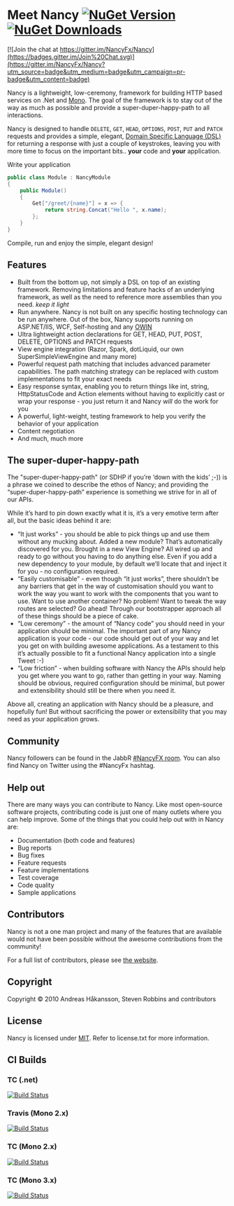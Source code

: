 # Meet Nancy [![NuGet Version](http://img.shields.io/nuget/v/Nancy.svg?style=flat)](https://www.nuget.org/packages/Nancy/) [![NuGet Downloads](http://img.shields.io/nuget/dt/Nancy.svg?style=flat)](https://www.nuget.org/packages/Nancy/)

[![Join the chat at https://gitter.im/NancyFx/Nancy](https://badges.gitter.im/Join%20Chat.svg)](https://gitter.im/NancyFx/Nancy?utm_source=badge&utm_medium=badge&utm_campaign=pr-badge&utm_content=badge)

Nancy is a lightweight, low-ceremony, framework for building HTTP based services on .Net and [Mono](http://mono-project.com). The goal of the framework is to stay out of the way as much as possible and provide a super-duper-happy-path to all interactions.

Nancy is designed to handle `DELETE`, `GET`, `HEAD`, `OPTIONS`, `POST`, `PUT` and `PATCH` requests and provides a simple, elegant, [Domain Specific Language (DSL)](http://en.wikipedia.org/wiki/Domain-specific_language) for returning a response with just a couple of keystrokes, leaving you with more time to focus on the important bits.. 
**your** code and **your** application.

Write your application
```csharp
public class Module : NancyModule
{
    public Module()
    {
        Get["/greet/{name}"] = x => {
            return string.Concat("Hello ", x.name);
        };
    }
}
```

Compile, run and enjoy the simple, elegant design!

## Features

* Built from the bottom up, not simply a DSL on top of an existing framework. Removing limitations and feature hacks of an underlying framework, as well as the need to reference more assemblies than you need. _keep it light_
* Run anywhere. Nancy is not built on any specific hosting technology can be run anywhere. Out of the box, Nancy supports running on ASP.NET/IIS, WCF, Self-hosting and any [OWIN](http://owin.org)
* Ultra lightweight action declarations for GET, HEAD, PUT, POST, DELETE, OPTIONS and PATCH requests
* View engine integration (Razor, Spark, dotLiquid, our own SuperSimpleViewEngine and many more)
* Powerful request path matching that includes advanced parameter capabilities. The path matching strategy can be replaced with custom implementations to fit your exact needs
* Easy response syntax, enabling you to return things like int, string, HttpStatusCode and Action<Stream> elements without having to explicitly cast or wrap your response - you just return it and Nancy _will_ do the work for you
* A powerful, light-weight, testing framework to help you verify the behavior of your application
* Content negotiation
* And much, much more

## The super-duper-happy-path

The "super-duper-happy-path" (or SDHP if you’re ‘down with the kids’ ;-)) is a phrase we coined to describe the ethos of Nancy; and providing the “super-duper-happy-path” experience is something we strive for in all of our APIs.

While it’s hard to pin down exactly what it is, it’s a very emotive term after all, but the basic ideas behind it are:

* “It just works” - you should be able to pick things up and use them without any mucking about. Added a new module? That’s automatically discovered for you. Brought in a new View Engine? All wired up and ready to go without you having to do anything else. Even if you add a new dependency to your module, by default we’ll locate that and inject it for you - no configuration required.
* “Easily customisable” - even though “it just works”, there shouldn’t be any barriers that get in the way of customisation should you want to work the way you want to work with the components that you want to use. Want to use another container? No problem! Want to tweak the way routes are selected? Go ahead! Through our bootstrapper approach all of these things should be a piece of cake.
* “Low ceremony” - the amount of “Nancy code” you should need in your application should be minimal. The important part of any Nancy application is your code - our code should get out of your way and let you get on with building awesome applications. As a testament to this it’s actually possible to fit a functional Nancy application into a single Tweet :-) 
* “Low friction” - when building software with Nancy the APIs should help you get where you want to go, rather than getting in your way. Naming should be obvious, required configuration should be minimal, but power and extensibility should still be there when you need it.

Above all, creating an application with Nancy should be a pleasure, and hopefully fun! But without sacrificing the power or extensibility that you may need as your application grows.

## Community

Nancy followers can be found in the JabbR [#NancyFX room](http://jabbr.net/#/rooms/nancyfx). You can also find Nancy on Twitter using the #NancyFx hashtag.	
	
## Help out

There are many ways you can contribute to Nancy. Like most open-source software projects, contributing code
is just one of many outlets where you can help improve. Some of the things that you could help out with in
Nancy are:

* Documentation (both code and features)
* Bug reports
* Bug fixes
* Feature requests
* Feature implementations
* Test coverage
* Code quality
* Sample applications

## Contributors

Nancy is not a one man project and many of the features that are available would not have been possible without the awesome contributions from the community!

For a full list of contributors, please see [the website](http://www.nancyfx.org/contribs.html).

## Copyright

Copyright © 2010 Andreas Håkansson, Steven Robbins and contributors

## License

Nancy is licensed under [MIT](http://www.opensource.org/licenses/mit-license.php "Read more about the MIT license form"). Refer to license.txt for more information.

## CI Builds

### TC (.net) 
[![Build Status](http://nancy-ci.cloudapp.net/app/rest/builds/buildType:%28id:Nancy_NancyMaster%29/statusIcon)](http://nancy-ci.cloudapp.net/viewType.html?buildTypeId=Nancy_NancyMaster&guest=1)

### Travis (Mono 2.x) 
[![Build Status](https://travis-ci.org/NancyFx/Nancy.png?branch=master)](https://travis-ci.org/NancyFx/Nancy)

### TC (Mono 2.x) 
[![Build Status](http://nancy-ci.cloudapp.net/app/rest/builds/buildType:%28id:Nancy_NancyMasterMono2x%29/statusIcon)](http://nancy-ci.cloudapp.net/viewType.html?buildTypeId=Nancy_NancyMasterMono2x&guest=1)

### TC (Mono 3.x) 
[![Build Status](http://nancy-ci.cloudapp.net/app/rest/builds/buildType:%28id:Nancy_NancyMasterMono3x%29/statusIcon)](http://nancy-ci.cloudapp.net/viewType.html?buildTypeId=Nancy_NancyMasterMono3x&guest=1)


